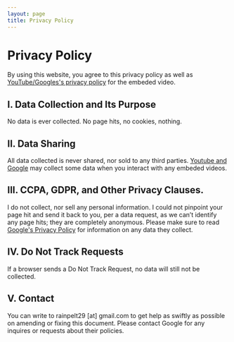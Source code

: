 ```yaml
---
layout: page
title: Privacy Policy
---
```


# Privacy Policy
By using this website, you agree to this privacy policy as well as [YouTube/Googles's privacy policy](https://policies.google.com/privacy) for the embeded video.
## I. Data Collection and Its Purpose
No data is ever collected. No page hits, no cookies, nothing.
## II. Data Sharing
All data collected is never shared, nor sold to any third parties. [Youtube and Google](https://policies.google.com/privacy) may collect some data when you interact with any embeded videos. 
## III. CCPA, GDPR, and Other Privacy Clauses.
I do not collect, nor sell any personal information. I could not pinpoint your page hit and send it back to you, per a data request, as we can’t identify any page hits; they are completely anonymous. Please make sure to read [Google's Privacy Policy](https://policies.google.com/privacy) for information on any data they collect.
## IV. Do Not Track Requests
If a browser sends a Do Not Track Request, no data will still not be collected.
## V. Contact
You can write to rainpelt29 \[at\] gmail.com to get help as swiftly as possible on amending or fixing this document. Please contact Google for any inquires or requests about their policies.
